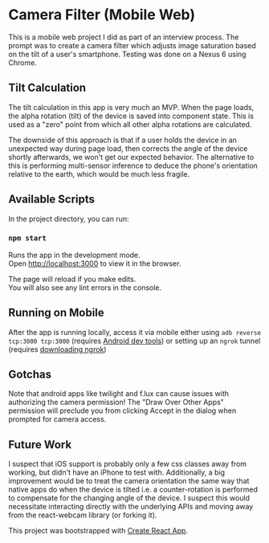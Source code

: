 # Camera Filter (Mobile Web)
This is a mobile web project I did as part of an interview process. The prompt was to create a camera filter which adjusts image saturation based on the tilt of a user's smartphone. Testing was done on a Nexus 6 using Chrome.

## Tilt Calculation

The tilt calculation in this app is very much an MVP. When the page loads, the alpha rotation (tilt) of the device is saved into component state. This is used as a "zero" point from which all other alpha rotations are calculated.

The downside of this approach is that if a user holds the device in an unexpected way during page load, then corrects the angle of the device shortly afterwards, we won't get our expected behavior. The alternative to this is performing multi-sensor inference to deduce the phone's orientation relative to the earth, which would be much less fragile.

## Available Scripts

In the project directory, you can run:

### `npm start`

Runs the app in the development mode.<br />
Open [http://localhost:3000](http://localhost:3000) to view it in the browser.

The page will reload if you make edits.<br />
You will also see any lint errors in the console.

## Running on Mobile

After the app is running locally, access it via mobile either using `adb reverse tcp:3000 tcp:3000` (requires [Android dev tools](https://developer.android.com/)) or setting up an `ngrok` tunnel (requires [downloading ngrok](https://ngrok.com/))

## Gotchas

Note that android apps like twilight and f.lux can cause issues with authorizing the camera permission! The "Draw Over Other Apps" permission will preclude you from clicking Accept in the dialog when prompted for camera access.

## Future Work

I suspect that iOS support is probably only a few css classes away from working, but didn't have an iPhone to test with. Additionally, a big improvement would be to treat the camera orientation the same way that native apps do when the device is tilted i.e. a counter-rotation is performed to compensate for the changing angle of the device. I suspect this would necessitate interacting directly with the underlying APIs and moving away from the react-webcam library (or forking it).

This project was bootstrapped with [Create React App](https://github.com/facebook/create-react-app).